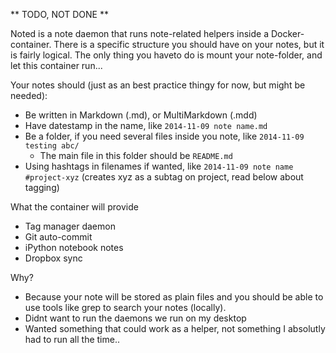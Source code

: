 ** TODO, NOT DONE **


Noted is a note daemon that runs note-related helpers inside a Docker-container. There is a specific structure you should have on your notes, but it is fairly logical.
The only thing you haveto do is mount your note-folder, and let this container run...

Your notes should (just as an best practice thingy for now, but might be needed):
* Be written in Markdown (.md), or MultiMarkdown (.mdd)
* Have datestamp in the name, like `2014-11-09 note name.md`
* Be a folder, if you need several files inside you note, like `2014-11-09 testing abc/`
  * The main file in this folder should be `README.md`
* Using hashtags in filenames if wanted, like `2014-11-09 note name #project-xyz` (creates xyz as a subtag on project, read below about tagging)

What the container will provide
* Tag manager daemon
* Git auto-commit
* iPython notebook notes
* Dropbox sync

Why?
* Because your note will be stored as plain files and you should be able to use tools like grep to search your notes (locally).
* Didnt want to run the daemons we run on my desktop
* Wanted something that could work as a helper, not something I absolutly had to run all the time..
